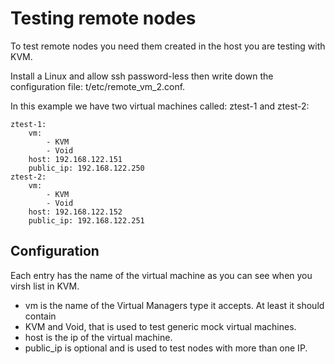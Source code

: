 # Testing remote nodes

To test remote nodes you need them created in the host you are testing
with KVM.

Install a Linux and allow ssh password-less then write down the configuration
file: t/etc/remote\_vm\_2.conf.

In this example we have two virtual machines called: ztest-1 and ztest-2:

    ztest-1:
        vm:
            - KVM
            - Void
        host: 192.168.122.151
        public_ip: 192.168.122.250
    ztest-2:
        vm:
            - KVM
            - Void
        host: 192.168.122.152
        public_ip: 192.168.122.251


## Configuration

Each entry has the name of the virtual machine as you can see when you virsh list
in KVM.

- vm is the name of the Virtual Managers type it accepts. At least it should contain
- KVM and Void, that is used to test generic mock virtual machines.
- host is the ip of the virtual machine.
- public\_ip is optional and is used to test nodes with more than one IP.
